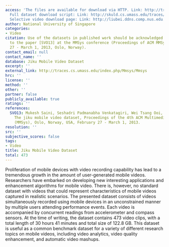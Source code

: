 ```yaml
---
access: 'The files are available for download via HTTP. Link: http://traces.cs.umass.edu/index.php/Mmsys/Mmsys
  Full dataset download script: Link: http://skuld.cs.umass.edu/traces/mmsys/2013/jiku/jiku-downloader.tar.gz
  Selective video download page: Link: http://liubei.ddns.comp.nus.edu.sg/jiku/dataset/download/'
author: National University of Singapore
categories:
- Video
citation: Use of the datasets in published work should be acknowledged by a full citation
  to the paper [SVO13] at the MMSys conference (Proceedings of ACM MMSys 13, February
  27 - March 1, 2013, Oslo, Norway).
contact_email: null
contact_name: ''
database: Jiku Mobile Video Dataset
excerpt: ''
external_link: http://traces.cs.umass.edu/index.php/Mmsys/Mmsys
hrc: ''
license: ''
method: ''
other: ''
partner: false
publicly_available: true
ratings: ''
references:
  SVO13: Mukesh Saini, Seshadri Padmanabha Venkatagiri, Wei Tsang Ooi, Mun Choon Chan,
    The jiku mobile video dataset, Proceedings of the 4th ACM Multimedia Systems Conferen
    (MMSys), Oslo, Norway, USA, February 27 - March 1, 2013.
resolution: ''
src: ''
subjective_scores: false
tags:
- Video
title: Jiku Mobile Video Dataset
total: 473
---
```


Proliferation of mobile devices with video recording capability has lead to a tremendous growth in the amount of user-generated mobile videos. Researchers have embarked on developing new interesting applications and enhancement algorithms for mobile video. There is, however, no standard dataset with videos that could represent characteristics of mobile videos captured in realistic scenarios. The presented dataset consists of videos simultaneously recorded using mobile devices in an unconstrained manner by multiple users attending performance events. Each video is accompanied by concurrent readings from accelerometer and compass sensors. At the time of writing, the dataset contains 473 video clips, with a total length of 30 hours 41 minutes and total size of 122.8 GB. This dataset is useful as a common benchmark dataset for a variety of different research topics on mobile videos, including video analytics, video quality enhancement, and automatic video mashups.
